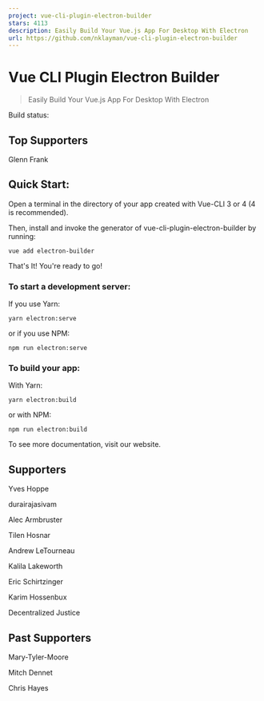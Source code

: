 ```yaml
---
project: vue-cli-plugin-electron-builder
stars: 4113
description: Easily Build Your Vue.js App For Desktop With Electron
url: https://github.com/nklayman/vue-cli-plugin-electron-builder
---
```


Vue CLI Plugin Electron Builder
===============================

> Easily Build Your Vue.js App For Desktop With Electron

Build status:

Top Supporters
--------------

Glenn Frank

Quick Start:
------------

Open a terminal in the directory of your app created with Vue-CLI 3 or 4 (4 is recommended).

Then, install and invoke the generator of vue-cli-plugin-electron-builder by running:

`vue add electron-builder`

That's It! You're ready to go!

### To start a development server:

If you use Yarn:

`yarn electron:serve`

or if you use NPM:

`npm run electron:serve`

### To build your app:

With Yarn:

`yarn electron:build`

or with NPM:

`npm run electron:build`

To see more documentation, visit our website.

Supporters
----------

Yves Hoppe

durairajasivam

Alec Armbruster

Tilen Hosnar

Andrew LeTourneau

Kalila Lakeworth

Eric Schirtzinger

Karim Hossenbux

Decentralized Justice

Past Supporters
---------------

Mary-Tyler-Moore

Mitch Dennet

Chris Hayes
